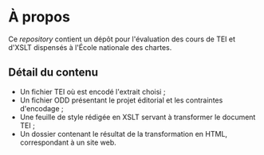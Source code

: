 # À propos

Ce _repository_ contient un dépôt pour l'évaluation des cours de TEI et d'XSLT dispensés à l'École nationale des chartes.

## Détail du contenu

- Un fichier TEI où est encodé l'extrait choisi ;
- Un fichier ODD présentant le projet éditorial et les contraintes d'encodage ;
- Une feuille de style rédigée en XSLT servant à transformer le document TEI ;
- Un dossier contenant le résultat de la transformation en HTML, correspondant à un site web.
